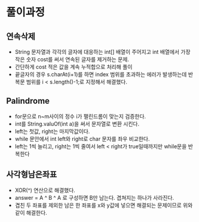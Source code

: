 # 풀이과정
## 연속삭제
- String 문자열과 각각의 글자에 대응하는 int[] 배열이 주어지고 int 배열에서 가장 작은 숫자 cost를 써서 연속된 글자를 제거하는 문제.
- 간단하게 cost 적은 값을 계속 누적합으로 처리해 풀이
- 끝글자의 경우 s.charAt(i+1)를 하면 index 범위를 초과하는 에러가 발생하는데 반복문 범위를 i < s.length()-1;로 지정해서 해결했다.

## Palindrome
- for문으로 n~m사이의 정수 i가 팰린드롬이 맞는지 검증한다.
- int를 String.valuOf(int a)을 써서 문자열로 변환 시킨다.
- left는 첫값, right는 마지막값이다.
- while 문안에서 int left와 right로 char 문자를 좌우 비교한다.
- left는 1씩 늘리고, right는 1씩 줄여서 left < right가 true일때까지만 while문을 반복한다

## 사각형남은좌표
- XOR(^) 연산으로 해결했다.
- answer = A ^ B ^ A 로 구성하면 B만 남는다. 겹쳐지는 하나가 사라진다.
- 겹친 두 좌표를 제외한 남은 한 좌표를 x와 y값에 넣으면 해결되는 문제이므로 위와같이 해결한다.
